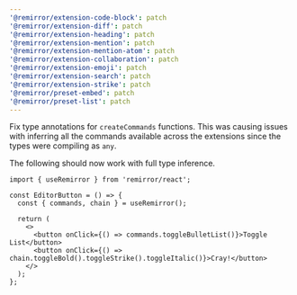 ```yaml
---
'@remirror/extension-code-block': patch
'@remirror/extension-diff': patch
'@remirror/extension-heading': patch
'@remirror/extension-mention': patch
'@remirror/extension-mention-atom': patch
'@remirror/extension-collaboration': patch
'@remirror/extension-emoji': patch
'@remirror/extension-search': patch
'@remirror/extension-strike': patch
'@remirror/preset-embed': patch
'@remirror/preset-list': patch
---
```


Fix type annotations for `createCommands` functions. This was causing issues with inferring all the commands available across the extensions since the types were compiling as `any`.

The following should now work with full type inference.

```tsx
import { useRemirror } from 'remirror/react';

const EditorButton = () => {
  const { commands, chain } = useRemirror();

  return (
    <>
      <button onClick={() => commands.toggleBulletList()}>Toggle List</button>
      <button onClick={() => chain.toggleBold().toggleStrike().toggleItalic()}>Cray!</button>
    </>
  );
};
```
